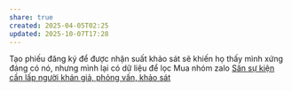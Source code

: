 ```yaml
---
share: true
created: 2025-04-05T02:25
updated: 2025-10-07T17:28
---
```


Tạo phiếu đăng ký để được nhận suất khảo sát sẽ khiến họ thấy mình xứng đáng có nó, nhưng mình lại có dữ liệu để lọc
Mua nhóm zalo
[Săn sự kiện cần lấp người khán giả, phỏng vấn, khảo sát](../../../../../../../%F0%9F%93%9CT%C3%A0i%20nguy%C3%AAn/%C3%9D%20t%C6%B0%E1%BB%9Fng%20ki%E1%BA%BFm%20ti%E1%BB%81n/%C3%9D%20t%C6%B0%E1%BB%9Fng/C%C3%B4ng%20vi%E1%BB%87c%20th%E1%BB%9Di%20v%E1%BB%A5,%20c%E1%BB%99ng%20t%C3%A1c%20vi%C3%AAn/T%C3%ACm%20ng%C6%B0%E1%BB%9Di/S%C4%83n%20s%E1%BB%B1%20ki%E1%BB%87n%20c%E1%BA%A7n%20l%E1%BA%A5p%20ng%C6%B0%E1%BB%9Di%20kh%C3%A1n%20gi%E1%BA%A3,%20ph%E1%BB%8Fng%20v%E1%BA%A5n,%20kh%E1%BA%A3o%20s%C3%A1t.md)
